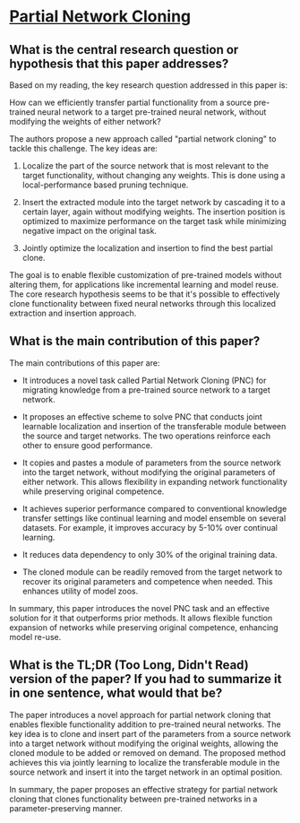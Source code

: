 # [Partial Network Cloning](https://arxiv.org/abs/2303.10597)

## What is the central research question or hypothesis that this paper addresses?

 Based on my reading, the key research question addressed in this paper is: 

How can we efficiently transfer partial functionality from a source pre-trained neural network to a target pre-trained neural network, without modifying the weights of either network?

The authors propose a new approach called "partial network cloning" to tackle this challenge. The key ideas are:

1) Localize the part of the source network that is most relevant to the target functionality, without changing any weights. This is done using a local-performance based pruning technique. 

2) Insert the extracted module into the target network by cascading it to a certain layer, again without modifying weights. The insertion position is optimized to maximize performance on the target task while minimizing negative impact on the original task.

3) Jointly optimize the localization and insertion to find the best partial clone.

The goal is to enable flexible customization of pre-trained models without altering them, for applications like incremental learning and model reuse. The core research hypothesis seems to be that it's possible to effectively clone functionality between fixed neural networks through this localized extraction and insertion approach.


## What is the main contribution of this paper?

 The main contributions of this paper are:

- It introduces a novel task called Partial Network Cloning (PNC) for migrating knowledge from a pre-trained source network to a target network. 

- It proposes an effective scheme to solve PNC that conducts joint learnable localization and insertion of the transferable module between the source and target networks. The two operations reinforce each other to ensure good performance.

- It copies and pastes a module of parameters from the source network into the target network, without modifying the original parameters of either network. This allows flexibility in expanding network functionality while preserving original competence. 

- It achieves superior performance compared to conventional knowledge transfer settings like continual learning and model ensemble on several datasets. For example, it improves accuracy by 5-10% over continual learning.

- It reduces data dependency to only 30% of the original training data. 

- The cloned module can be readily removed from the target network to recover its original parameters and competence when needed. This enhances utility of model zoos.

In summary, this paper introduces the novel PNC task and an effective solution for it that outperforms prior methods. It allows flexible function expansion of networks while preserving original competence, enhancing model re-use.


## What is the TL;DR (Too Long, Didn't Read) version of the paper? If you had to summarize it in one sentence, what would that be?

 The paper introduces a novel approach for partial network cloning that enables flexible functionality addition to pre-trained neural networks. The key idea is to clone and insert part of the parameters from a source network into a target network without modifying the original weights, allowing the cloned module to be added or removed on demand. The proposed method achieves this via jointly learning to localize the transferable module in the source network and insert it into the target network in an optimal position.

In summary, the paper proposes an effective strategy for partial network cloning that clones functionality between pre-trained networks in a parameter-preserving manner.

